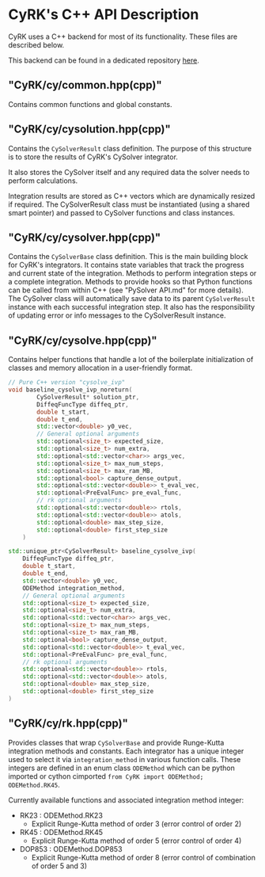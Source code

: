 # CyRK's C++ API Description
CyRK uses a C++ backend for most of its functionality. These files are described below.

This backend can be found in a dedicated repository [here](https://github.com/jrenaud90/CyRK_CPP).

## "CyRK/cy/common.hpp(cpp)"
Contains common functions and global constants.

## "CyRK/cy/cysolution.hpp(cpp)"
Contains the `CySolverResult` class definition. The purpose of this structure is to store the results of CyRK's CySolver
integrator.

It also stores the CySolver itself and any required data the solver needs to perform calculations.
 
Integration results are stored as C++ vectors which are dynamically resized if required. The CySolverResult class
must be instantiated (using a shared smart pointer) and passed to CySolver functions and class instances.

## "CyRK/cy/cysolver.hpp(cpp)"
Contains the `CySolverBase` class definition. This is the main building block for CyRK's integrators. It contains
state variables that track the progress and current state of the integration. Methods to perform integration steps or
a complete integration. Methods to provide hooks so that Python functions can be called from within C++
(see "PySolver API.md" for more details). The CySolver class will automatically save data to its parent
`CySolverResult` instance with each successful integration step. It also has the responsibility of updating error or
info messages to the CySolverResult instance.

## "CyRK/cy/cysolve.hpp(cpp)"
Contains helper functions that handle a lot of the boilerplate initialization of classes and memory allocation in a
user-friendly format.

```C++
// Pure C++ version "cysolve_ivp"
void baseline_cysolve_ivp_noreturn(
        CySolverResult* solution_ptr,
        DiffeqFuncType diffeq_ptr,
        double t_start,
        double t_end,
        std::vector<double> y0_vec,
        // General optional arguments
        std::optional<size_t> expected_size,
        std::optional<size_t> num_extra,
        std::optional<std::vector<char>> args_vec,
        std::optional<size_t> max_num_steps,
        std::optional<size_t> max_ram_MB,
        std::optional<bool> capture_dense_output,
        std::optional<std::vector<double>> t_eval_vec,
        std::optional<PreEvalFunc> pre_eval_func,
        // rk optional arguments
        std::optional<std::vector<double>> rtols,
        std::optional<std::vector<double>> atols,
        std::optional<double> max_step_size,
        std::optional<double> first_step_size
    )

std::unique_ptr<CySolverResult> baseline_cysolve_ivp(
    DiffeqFuncType diffeq_ptr,
    double t_start,
    double t_end,
    std::vector<double> y0_vec,
    ODEMethod integration_method,
    // General optional arguments
    std::optional<size_t> expected_size,
    std::optional<size_t> num_extra,
    std::optional<std::vector<char>> args_vec,
    std::optional<size_t> max_num_steps,
    std::optional<size_t> max_ram_MB,
    std::optional<bool> capture_dense_output,
    std::optional<std::vector<double>> t_eval_vec,
    std::optional<PreEvalFunc> pre_eval_func,
    // rk optional arguments
    std::optional<std::vector<double>> rtols,
    std::optional<std::vector<double>> atols,
    std::optional<double> max_step_size,
    std::optional<double> first_step_size
)
```

## "CyRK/cy/rk.hpp(cpp)"
Provides classes that wrap `CySolverBase` and provide Runge-Kutta integration methods and constants. Each integrator has
a unique integer used to select it via `integration_method` in various function calls. These integers are defined in 
an enum class `ODEMethod` which can be python imported or cython cimported `from CyRK import ODEMethod; ODEMethod.RK45`.

Currently available functions and associated integration method integer:
- RK23 : ODEMethod.RK23
    - Explicit Runge-Kutta method of order 3 (error control of order 2)
- RK45 : ODEMethod.RK45
    - Explicit Runge-Kutta method of order 5 (error control of order 4)
- DOP853 : ODEMethod.DOP853
    - Explicit Runge-Kutta method of order 8 (error control of combination of order 5 and 3)
